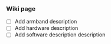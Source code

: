 ### Wiki page
- [ ] Add armband description
- [ ] Add hardware description
- [ ] Add software description description
